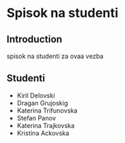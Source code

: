 # Spisok na studenti

## Introduction

spisok na studenti za ovaa vezba

## Studenti

- Kiril Delovski
- Dragan Grujoskig
- Katerina Trifunovska
- Stefan Panov
- Katerina Trajkovska
- Kristina Ackovska
